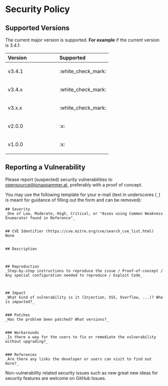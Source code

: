 <!-- This file is being generated by .github/workflows/gh-pages.yml - all local changes will be lost eventually! -->
# Security Policy

## Supported Versions

The current major version is supported. **For example** if the current version is 3.4.1:

<table>
<colgroup>
<col style="width: 50%" />
<col style="width: 50%" />
</colgroup>
<thead>
<tr>
<th style="text-align: left;">Version</th>
<th style="text-align: left;">Supported</th>
</tr>
</thead>
<tbody>
<tr>
<td style="text-align: left;"><p>v3.4.1</p></td>
<td style="text-align: left;"><p>:white_check_mark:</p></td>
</tr>
<tr>
<td style="text-align: left;"><p>v3.4.x</p></td>
<td style="text-align: left;"><p>:white_check_mark:</p></td>
</tr>
<tr>
<td style="text-align: left;"><p>v3.x.x</p></td>
<td style="text-align: left;"><p>:white_check_mark:</p></td>
</tr>
<tr>
<td style="text-align: left;"><p>v2.0.0</p></td>
<td style="text-align: left;"><p>:x:</p></td>
</tr>
<tr>
<td style="text-align: left;"><p>v1.0.0</p></td>
<td style="text-align: left;"><p>:x:</p></td>
</tr>
</tbody>
</table>

## Reporting a Vulnerability

Please report (suspected) security vulnerabilities to [opensource@jonaspammer.at](mailto:opensource@jonaspammer.at?body=%23%23%20Severity%0D%0A_One%20of%20Low%2C%20Moderate%2C%20High%2C%20Critical%2C%20or%20%22Asses%20using%20Common%20Weakness%20Enumarator%20found%20in%20Reference%22_%0D%0A%0D%0A%0D%0A%23%23%20CVE%20Identifier%20(https%3A%2F%2Fcve.mitre.org%2Fcve%2Fsearch_cve_list.html)%0D%0ANone%0D%0A%0D%0A%0D%0A%23%23%20Description%0D%0A%0D%0A%0D%0A%0D%0A%23%23%20Reproduction%0D%0A_Step-by-step%20instructions%20to%20reproduce%20the%20issue%20%2F%20Proof-of-concept%20%2F%20Any%20special%20configuration%20needed%20to%20reproduce%20%2F%20Exploit%20Code_%0D%0A%0D%0A%0D%0A%0D%0A%23%23%20Impact%0D%0A_What%20kind%20of%20vulnerability%20is%20it%20(Injection%2C%20XSS%2C%20Overflow%2C%20…​)%3F%20Who%20is%20impacted%3F_%0D%0A%0D%0A%0D%0A%23%23%23%20Patches%0D%0A_Has%20the%20problem%20been%20patched%3F%20What%20versions%3F_%0D%0A%0D%0A%0D%0A%23%23%23%20Workarounds%0D%0A_Is%20there%20a%20way%20for%20the%20users%20to%20fix%20or%20remediate%20the%20vulnerability%20without%20upgrading%3F_%0D%0A%0D%0A%0D%0A%23%23%23%20References%0D%0A_Are%20there%20any%20links%20the%20developer%20or%20users%20can%20visit%20to%20find%20out%20more%3F_%0D%0A%0D%0A%0D%0A), preferably with a proof of concept.

You may use the following template for your e-mail (text in underscores (`_`) is meant for guidance of filling out the form and can be removed):

    ## Severity
    _One of Low, Moderate, High, Critical, or "Asses using Common Weakness Enumarator found in Reference"_


    ## CVE Identifier (https://cve.mitre.org/cve/search_cve_list.html)
    None


    ## Description



    ## Reproduction
    _Step-by-step instructions to reproduce the issue / Proof-of-concept / Any special configuration needed to reproduce / Exploit Code_



    ## Impact
    _What kind of vulnerability is it (Injection, XSS, Overflow, ...)? Who is impacted?_


    ### Patches
    _Has the problem been patched? What versions?_


    ### Workarounds
    _Is there a way for the users to fix or remediate the vulnerability without upgrading?_


    ### References
    _Are there any links the developer or users can visit to find out more?_

Non-vulnerability related security issues such as new great new ideas for security features are welcome on GitHub Issues.
